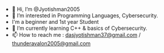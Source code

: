 - 👋 Hi, I’m @Jyotishman2005
- 👀 I’m interested in Programming Languages, Cybersecurity.
- I'm a beginner and 1st year Student 
- 🌱 I’m currently learning C++ & basics of Cybersecurity.
- 📫 How to reach me : dasjyotishman37@gmail.com / thunderavalon2005@gmail.com

<!---
Jyotishman2005/Jyotishman2005 is a ✨ special ✨ repository because its `README.md` (this file) appears on your GitHub profile.
You can click the Preview link to take a look at your changes.
--->
